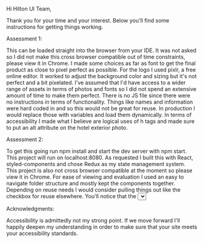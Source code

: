 Hi Hilton UI Team,

Thank you for your time and your interest. Below you'll find some instructions for getting things
 working. 
 
 Assessment 1:
 
 This can be loaded straight into the browser from your IDE. It was not asked so I did not make 
 this cross browser compatible out of time constraints, please view it in Chrome. I made some choices as far
  as font to get the final product as close to pixel perfect as possible. For the logo I used 
 pixlr, a free online editor. It worked to adjust the background color and sizing but it's not 
 perfect and a bit pixelated. I've assumed that I'd have access to a wider range of assets in 
 terms of photos and fonts so I did not spend an extensive amount of time to make them perfect. 
 There is no JS file since there were no instructions in terms of functionality. Things like 
 names and information were hard coded in and so this would not be great for reuse. In production
  I would replace those with variables and load them dynamically. In terms of accessibility I 
  made what I believe are logical uses of h tags and made sure to put an alt attribute on the 
  hotel exterior photo.

Assessment 2:

To get this going run npm install and start the dev server with npm start. 
This project will run on localhost:8080. As requested I built this with React, styled-components 
and chose Redux as my state management system. This project is also not cross browser compatible 
at the moment so please view it in Chrome. For ease of viewing and evaluation I used an easy to 
navigate folder structure and mostly kept the components together. Depending on reuse 
needs I would consider pulling things out like the checkbox for reuse elsewhere. You'll notice that the <select> menus 
are still in their default styles. I chose to not rework these as they take a considerable amount
 of time and effort and are difficult to make accessible to users using their keyboards. 
 I've assumed that Hilton would have internal libraries with styling and accessibility for these 
 already built in. On that note, the checkbox is also not accessible via a keyboard, I've also 
 assumed that there would internal styling tooling available as these things are somewhat 
 difficult. To persist state I've used local storage and am currently persisting the entire state
  of the application, in production I'd would only persist what was necessary. Accessibilty in 
  terms of appropriate tags for this section was a bit hard without the context of a wider 
  application. <br />
  
  Acknowledgments:

Accessibility is admittedly not my strong point. If we move forward I'll happily deepen my 
understanding in order to make sure that your site meets your accessibility standards. 
